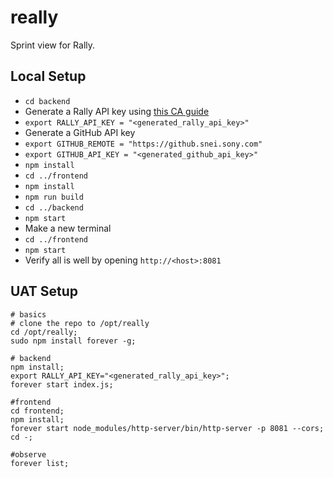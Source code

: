 # really
Sprint view for Rally.

## Local Setup
* `cd backend`
* Generate a Rally API key using [this CA guide](https://help.rallydev.com/rally-application-manager)
* `export RALLY_API_KEY = "<generated_rally_api_key>"`
* Generate a GitHub API key
* `export GITHUB_REMOTE = "https://github.snei.sony.com"`
* `export GITHUB_API_KEY = "<generated_github_api_key>"`
* `npm install`
* `cd ../frontend`
* `npm install`
* `npm run build`
* `cd ../backend`
* `npm start`
* Make a new terminal
* `cd ../frontend`
* `npm start`
* Verify all is well by opening `http://<host>:8081`

## UAT Setup

    # basics
    # clone the repo to /opt/really
    cd /opt/really;
    sudo npm install forever -g;
    
    # backend
    npm install;
    export RALLY_API_KEY="<generated_rally_api_key>";
    forever start index.js;
    
    #frontend
    cd frontend;
    npm install;
    forever start node_modules/http-server/bin/http-server -p 8081 --cors;
    cd -;
    
    #observe
    forever list;
